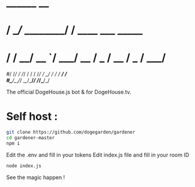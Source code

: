 #    ______               __                    
#  / ____/___ __________/ /__  ____  ___  _____
# / / __/ __ `/ ___/ __  / _ \/ __ \/ _ \/ ___/
#/ /_/ / /_/ / /  / /_/ /  __/ / / /  __/ /    
#\____/\__,_/_/   \__,_/\___/_/ /_/\___/_/     
                                              
                                                                                         
                                                                           

The official DogeHouse.js bot &amp; for DogeHouse.tv.


# Self host :  


```bash
git clone https://github.com/dogegarden/gardener
cd gardener-master
npm i 
```
Edit the .env and fill in your tokens 
Edit index.js file and fill in your room ID

```bash
node index.js
```

See the magic happen !
